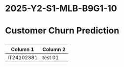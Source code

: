 # 2025-Y2-S1-MLB-B9G1-10


# Customer Churn Prediction


## 
| Column 1 | Column 2 |
|----------|----------|
|IT24102381| test 01 |

